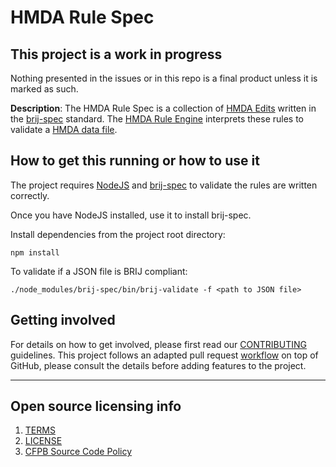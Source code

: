 # HMDA Rule Spec

## This project is a work in progress
Nothing presented in the issues or in this repo is a final product unless it is marked as such.

**Description**: The HMDA Rule Spec is a collection of [HMDA Edits](http://www.ffiec.gov/hmda/edits.htm) written in the [brij-spec](http://github.com/linuxbozo/brij-spec) standard. The [HMDA Rule Engine](htps://github.com/cfpb/hmda-rule-engine) interprets these rules to validate a [HMDA data file](http://www.ffiec.gov/hmda/fileformats.htm).

## How to get this running or how to use it

The project requires [NodeJS](http://nodejs.org) and [brij-spec](https://github.com/linuxbozo/brij-spec) to validate the rules are written correctly.

Once you have NodeJS installed, use it to install brij-spec.

Install dependencies from the project root directory:
```shell
npm install
```

To validate if a JSON file is BRIJ compliant:
```shell
./node_modules/brij-spec/bin/brij-validate -f <path to JSON file>
```

## Getting involved

For details on how to get involved, please first read our [CONTRIBUTING](CONTRIBUTING.md) guidelines.
This project follows an adapted pull request [workflow](https://github.com/cfpb/hmda-pilot/wiki/GitHub-workflow) on top of GitHub, please consult the details before adding features to the project.

----

## Open source licensing info
1. [TERMS](TERMS.md)
2. [LICENSE](LICENSE)
3. [CFPB Source Code Policy](https://github.com/cfpb/source-code-policy/)
